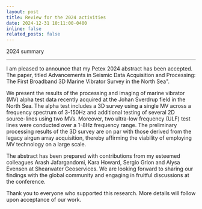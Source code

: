 ```yaml
---
layout: post
title: Review for the 2024 activities
date: 2024-12-31 10:11:00-0400
inline: false
related_posts: false
---
```


2024 summary

---

I am pleased to announce that my Petex 2024 abstract has been accepted. The paper, titled Advancements in Seismic Data Acquisition and Processing: The First Broadband 3D Marine Vibrator Survey in the North Sea". 

We present the results of the processing and imaging of marine vibrator (MV) alpha test data recently acquired at the Johan Sverdrup field in the North Sea. The alpha test includes a 3D survey using a single MV across a frequency spectrum of 3-150Hz and additional testing of several 2D source-lines using two MVs. Moreover, two ultra-low frequency (ULF) test lines were conducted over a 1-8Hz frequency range. The preliminary processing results of the 3D survey are on par with those derived from the legacy airgun array acquisition, thereby affirming the viability of employing MV technology on a large scale.

The abstract has been prepared with contributions from my esteemed colleagues Arash Jafargandomi, Kara Howard, Sergio Grion and Alysa Evensen at Shearwater Geoservices. We are looking forward to sharing our findings with the global community and engaging in fruitful discussions at the conference.

Thank you to everyone who supported this research. More details will follow upon acceptance of our work.